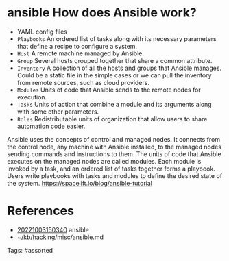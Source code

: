 # ansible How does Ansible work?
- YAML config files
- `Playbooks`   An ordered list of tasks along with its necessary parameters that define a recipe to configure a system.
- `Host`        A remote machine managed by Ansible.
- `Group`       Several hosts grouped together that share a common attribute.
- `Inventory`   A collection of all the hosts and groups that Ansible manages.
Could be a static file in the simple cases or we can pull the inventory from remote sources, such as cloud providers.
- `Modules`     Units of code that Ansible sends to the remote nodes for execution.
- `Tasks`       Units of action that combine a module and its arguments along with some other parameters.
- `Roles`       Redistributable units of organization that allow users to share automation code easier.

Ansible uses the concepts of control and managed nodes.
It connects from the control node, any machine with Ansible installed, to the managed nodes sending commands and instructions to them.
The units of code that Ansible executes on the managed nodes are called modules.
Each module is invoked by a task, and an ordered list of tasks together forms a playbook.
Users write playbooks with tasks and modules to define the desired state of the system.
https://spacelift.io/blog/ansible-tutorial

# References
- [20221003150340](/zet/20221003150340/README.md) ansible
- ~/kb/hacking/misc/ansible.md

Tags:
    #assorted
